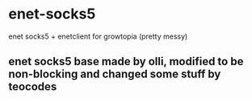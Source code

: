 # enet-socks5
enet socks5 + enetclient for growtopia (pretty messy)

## enet socks5 base made by olli, modified to be non-blocking and changed some stuff by teocodes
